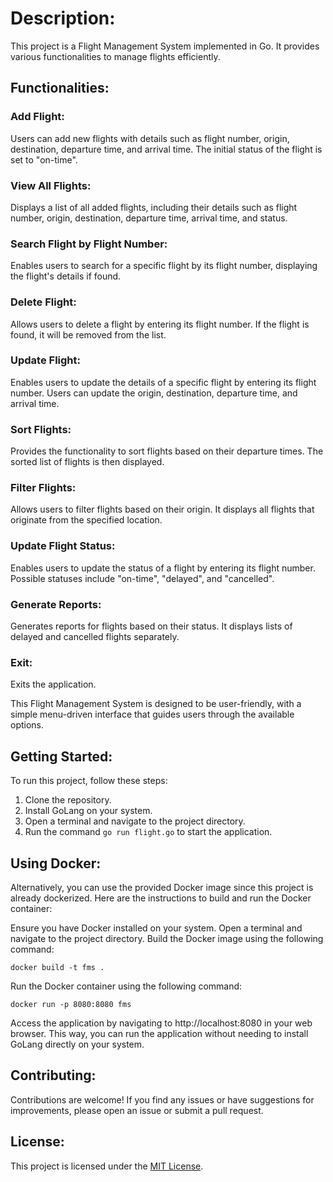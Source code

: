 # Description:

This project is a Flight Management System implemented in Go. It provides various functionalities to manage flights efficiently.

## Functionalities:

### Add Flight:
Users can add new flights with details such as flight number, origin, destination, departure time, and arrival time. The initial status of the flight is set to "on-time".

### View All Flights:
Displays a list of all added flights, including their details such as flight number, origin, destination, departure time, arrival time, and status.

### Search Flight by Flight Number:
Enables users to search for a specific flight by its flight number, displaying the flight's details if found.

### Delete Flight:
Allows users to delete a flight by entering its flight number. If the flight is found, it will be removed from the list.

### Update Flight:
Enables users to update the details of a specific flight by entering its flight number. Users can update the origin, destination, departure time, and arrival time.

### Sort Flights:
Provides the functionality to sort flights based on their departure times. The sorted list of flights is then displayed.

### Filter Flights:
Allows users to filter flights based on their origin. It displays all flights that originate from the specified location.

### Update Flight Status:
Enables users to update the status of a flight by entering its flight number. Possible statuses include "on-time", "delayed", and "cancelled".

### Generate Reports:
Generates reports for flights based on their status. It displays lists of delayed and cancelled flights separately.

### Exit:
Exits the application.

This Flight Management System is designed to be user-friendly, with a simple menu-driven interface that guides users through the available options.

## Getting Started:

To run this project, follow these steps:

1. Clone the repository.
2. Install GoLang on your system.
3. Open a terminal and navigate to the project directory.
4. Run the command `go run flight.go` to start the application.

## Using Docker:
Alternatively, you can use the provided Docker image since this project is already dockerized. Here are the instructions to build and run the Docker container:

Ensure you have Docker installed on your system.
Open a terminal and navigate to the project directory.
Build the Docker image using the following command:
```
docker build -t fms .
```
Run the Docker container using the following command:
```
docker run -p 8080:8080 fms
```
Access the application by navigating to http://localhost:8080 in your web browser.
This way, you can run the application without needing to install GoLang directly on your system.

## Contributing:

Contributions are welcome! If you find any issues or have suggestions for improvements, please open an issue or submit a pull request.

## License:

This project is licensed under the [MIT License](https://opensource.org/licenses/MIT).

